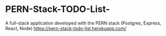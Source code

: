 # PERN-Stack-TODO-List-
A full-stack application developed with the PERN stack (Postgres, Express, React, Node) 
https://pern-stack-todo-list.herokuapp.com/

